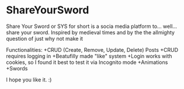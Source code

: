 # ShareYourSword

Share Your Sword or SYS for short is a socia media platform to... well... share your sword.
Inspired by medieval times and by the the allmighty question of just why not make it

Functionalities:
+CRUD (Create, Remove, Update, Delete) Posts
+CRUD requires logging in
+Beatufilly made "like" system
+Login works with cookies, so I found it best to test it via Incognito mode
+Animations
+Swords

I hope you like it. :)
